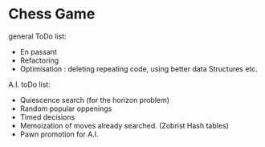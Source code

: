 # Chess Game

general ToDo list:
  - En passant 
  - Refactoring 
  - Optimisation : deleting repeating code, using better data Structures etc.
  
 A.I. toDo list:
  - Quiescence search (for the horizon problem)
  - Random popular oppenings
  - Timed decisions 
  - Memoization of moves already searched. (Zobrist Hash tables)
  - Pawn promotion for A.I.


 
